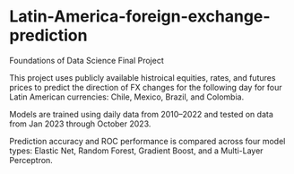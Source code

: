 # Latin-America-foreign-exchange-prediction
Foundations of Data Science Final Project

This project uses publicly available histroical equities, rates, and futures prices to predict the direction of FX changes for the following day for four Latin American currencies: Chile, Mexico, Brazil, and Colombia.

Models are trained using daily data from 2010–2022 and tested on data from Jan 2023 through October 2023.

Prediction accuracy and ROC performance is compared across four model types: Elastic Net, Random Forest, Gradient Boost, and a Multi-Layer Perceptron.
